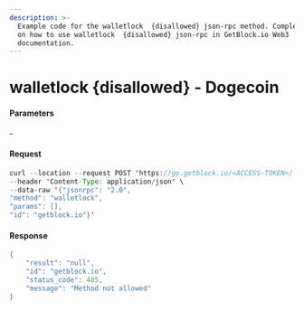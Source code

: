 ```yaml
---
description: >-
  Example code for the walletlock  {disallowed} json-rpc method. Сomplete guide
  on how to use walletlock  {disallowed} json-rpc in GetBlock.io Web3
  documentation.
---
```


# walletlock {disallowed} - Dogecoin

#### Parameters

\-

#### Request

```java
curl --location --request POST 'https://go.getblock.io/<ACCESS-TOKEN>/' \
--header 'Content-Type: application/json' \
--data-raw '{"jsonrpc": "2.0",
"method": "walletlock",
"params": [],
"id": "getblock.io"}'
```

#### Response

```java
{
    "result": "null",
    "id": "getblock.io",
    "status_code": 405,
    "message": "Method not allowed"
}
```
